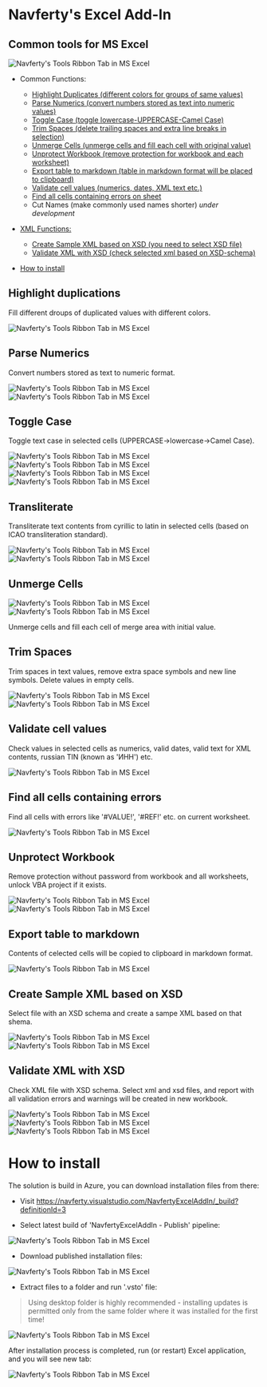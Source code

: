 # Navferty's Excel Add-In

## Common tools for MS Excel ##

![Navferty's Tools Ribbon Tab in MS Excel](images/NavfertyToolsRibbonEn.png)


* Common Functions:
    * [Highlight Duplicates (different colors for groups of same values)](#highlight-duplications)
    * [Parse Numerics (convert numbers stored as text into numeric values)](#parse-numerics)
    * [Toggle Case (toggle lowercase-UPPERCASE-Camel Case)](#toggle-case)
    * [Trim Spaces (delete trailing spaces and extra line breaks in selection)](#trim-spaces)
    * [Unmerge Cells (unmerge cells and fill each cell with original value)](#unmerge-cells)
    * [Unprotect Workbook (remove protection for workbook and each worksheet)](#unprotect-workbook)
    * [Export table to markdown (table in markdown format will be placed to clipboard)](#export-table-to-markdown)
    * [Validate cell values (numerics, dates, XML text etc.)](#validate-cell-values)
    * [Find all cells containing errors on sheet](#find-all-cells-containing-errors)
    * Cut Names (make commonly used names shorter) *under development*

* [XML Functions:]()
    * [Create Sample XML based on XSD (you need to select XSD file)](#create-sample-xml-based-on-xsd)
    * [Validate XML with XSD (check selected xml based on XSD-schema)](#validate-xml-with-xsd)

* [How to install](#how-to-install)

## Highlight duplications ##
Fill different droups of duplicated values with different colors.

![Navferty's Tools Ribbon Tab in MS Excel](images/Duplicates.png)


## Parse Numerics ##
Convert numbers stored as text to numeric format.

![Navferty's Tools Ribbon Tab in MS Excel](images/ParseNumerics1.png)
![Navferty's Tools Ribbon Tab in MS Excel](images/ParseNumerics2.png)


## Toggle Case ##
Toggle text case in selected cells (UPPERCASE->lowercase->Camel Case).

![Navferty's Tools Ribbon Tab in MS Excel](images/ToggleCase1.png)
![Navferty's Tools Ribbon Tab in MS Excel](images/ToggleCase2.png)
![Navferty's Tools Ribbon Tab in MS Excel](images/ToggleCase3.png)
![Navferty's Tools Ribbon Tab in MS Excel](images/ToggleCase4.png)


## Transliterate ##
Transliterate text contents from cyrillic to latin in selected cells (based on ICAO transliteration standard).

![Navferty's Tools Ribbon Tab in MS Excel](images/Transliterate1.png)
![Navferty's Tools Ribbon Tab in MS Excel](images/Transliterate2.png)


## Unmerge Cells ##
![Navferty's Tools Ribbon Tab in MS Excel](images/Unmerge1.png)
![Navferty's Tools Ribbon Tab in MS Excel](images/Unmerge2.png)

Unmerge cells and fill each cell of merge area with initial value.


## Trim Spaces ##
Trim spaces in text values, remove extra space symbols and new line symbols. Delete values in empty cells.

![Navferty's Tools Ribbon Tab in MS Excel](images/TrimSpaces1.png)
![Navferty's Tools Ribbon Tab in MS Excel](images/TrimSpaces2.png)


## Validate cell values ##
Check values in selected cells as numerics, valid dates, valid text for XML contents, russian TIN (known as 'ИНН') etc.

![Navferty's Tools Ribbon Tab in MS Excel](images/Validate.png)


## Find all cells containing errors ##
Find all cells with errors like '#VALUE!', '#REF!' etc. on current worksheet.

![Navferty's Tools Ribbon Tab in MS Excel](images/FindErrorValues.png)


## Unprotect Workbook ##
Remove protection without password from workbook and all worksheets, unlock VBA project if it exists.

![Navferty's Tools Ribbon Tab in MS Excel](images/Unprotect1.png)
![Navferty's Tools Ribbon Tab in MS Excel](images/Unprotect2.png)


## Export table to markdown ##
Contents of celected cells will be copied to clipboard in markdown format.

![Navferty's Tools Ribbon Tab in MS Excel](images/ExportToMarkdown.png)


## Create Sample XML based on XSD ##
Select file with an XSD schema and create a sampe XML based on that shema.

![Navferty's Tools Ribbon Tab in MS Excel](images/SampleXml1.png)
![Navferty's Tools Ribbon Tab in MS Excel](images/SampleXml2.png)



## Validate XML with XSD ##
Check XML file with XSD schema. Select xml and xsd files, and report with all validation errors and warnings will be created in new workbook.

![Navferty's Tools Ribbon Tab in MS Excel](images/ValidateXml1.png)
![Navferty's Tools Ribbon Tab in MS Excel](images/ValidateXml2.png)
![Navferty's Tools Ribbon Tab in MS Excel](images/ValidateXml3.png)


# How to install #

The solution is build in Azure, you can download installation files from there:

* Visit https://navferty.visualstudio.com/NavfertyExcelAddIn/_build?definitionId=3

* Select latest build of 'NavfertyExcelAddIn - Publish' pipeline:

![Navferty's Tools Ribbon Tab in MS Excel](images/Install1.png)

* Download published installation files:

![Navferty's Tools Ribbon Tab in MS Excel](images/Install2.png)

* Extract files to a folder and run '.vsto' file:

> Using desktop folder is highly recommended - installing updates
> is permitted only from the same folder where it was installed
> for the first time!

![Navferty's Tools Ribbon Tab in MS Excel](images/Install3.png)

After installation process is completed, run (or restart) Excel application, and you will see new tab:

![Navferty's Tools Ribbon Tab in MS Excel](images/Install4.png)
